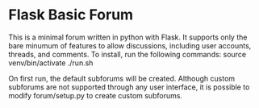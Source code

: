 # Flask Basic Forum
This is a minimal forum written in python with Flask. It supports only the bare minumum of features to allow discussions, including user accounts, threads, and comments.
To install, run the following commands:
source venv/bin/activate
./run.sh

On first run, the default subforums will be created. Although custom subforums are not supported through any user interface, it is possible to modify forum/setup.py to create custom subforums.



